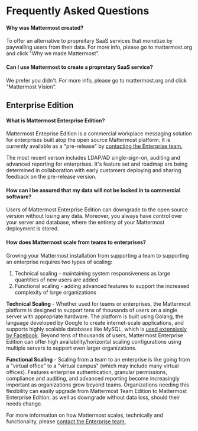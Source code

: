 # Frequently Asked Questions 

#### Why was Mattermost created? 

To offer an alternative to propreitary SaaS services that monetize by paywalling users from their data. For more info, please go to mattermost.org and click "Why we made Mattermost".

#### Can I use Mattermost to create a propretary SaaS service?

We prefer you didn't. For more info, please go to mattermost.org and click "Mattermost Vision".

## Enterprise Edition

#### What is Mattermost Enterprise Edition? 

Mattermost Enteprise Edition is a commercial workplace messaging solution for enterprises built atop the open source Mattermost platform. It is currently available as a "pre-release" by [contacting the Enterprise team.](https://about.mattermost.com/contact/)

The most recent verson includes LDAP/AD single-sign-on, auditing and advanced reporting for enterprises. It's feature set and roadmap are being determined in collaboration with early customers deploying and sharing feedback on the pre-release version. 

#### How can I be assured that my data will not be locked in to commercial software? 

Users of Mattermost Enterprise Edition can downgrade to the open source version without losing any data. Moreover, you always have control over your server and database, where the entirety of your Mattermost deployment is stored. 

#### How does Mattermost scale from teams to enterprises?

Growing your Mattermost installation from supporting a team to supporting an enterprise requires two types of scaling: 

1. Technical scaling - maintaining system responsiveness as large quantities of new users are added
2. Functional scaling - adding advanced features to support the increased complexity of large organizations

**Technical Scaling** - Whether used for teams or enterprises, the Mattermost platform is designed to support tens of thousands of users on a single server with appropriate hardware. The platform is built using Golang, the language developed by Google to create internet-scale applications, and supports highly scalable databases like MySQL, which is [used extensively by Facebook](https://www.facebook.com/notes/facebook-engineering/mysql-and-database-engineering-mark-callaghan/10150599729938920/). Beyond tens of thousands of users,  Mattermost Enterprise Edition can offer high availability/horizontal scaling configurations using multiple servers to support even larger organizations. 

**Functional Scaling** - Scaling from a team to an enterprise is like going from a "virtual office" to a "virtual campus" (which may include many virtual offices). Features enterprise authentication, granular permissions, compliance and auditing, and advanced reporting become increasingly important as organizations grow beyond teams. Organizations needing this flexibility can easily upgrade from Mattermost Team Edition to Mattermost Enterprise Edition, as well as downgrade without data loss, should their needs change. 

For more information on how Mattermost scales, technically and functionality, please [contact the Enterprise team.](https://about.mattermost.com/contact/)

